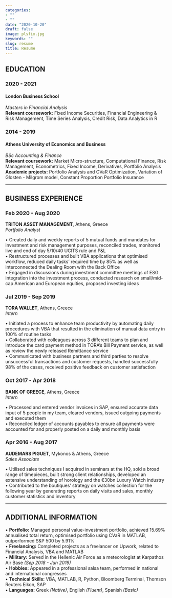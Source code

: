 ```yaml
---
categories:
- ""
- ""
date: "2020-10-20"
draft: false
image: plsfix.jpg
keywords: ""
slug: resume
title: Resume
---
```


## EDUCATION
### 2020 - 2021
#### London Business School
*Masters in Financial Analysis*\
**Relevant coursework:** Fixed Income Securities, Financial Engineering & Risk Management, Time Series Analysis, Credit Risk, Data Analytics in R

### 2014 - 2019
#### Athens University of Economics and Business
*BSc Accounting & Finance*\
**Relevant coursework:** Market Micro-structure, Computational Finance, Risk     Management, Econometrics, Fixed Income, Derivatives, Portfolio Analysis \
**Academic projects:** Portfolio Analysis and CVaR Optimization, Variation of Glosten - Milgrom model, Constant Proportion Portfolio Insurance
________________________________________________________________________________
## BUSINESS EXPERIENCE
### Feb 2020 - Aug 2020
**TRITON ASSET MANAGEMENT**, Athens, Greece\
*Portfolio Analyst*

•	Created daily and weekly reports of 5 mutual funds and mandates for investment and risk management purposes, reconciled trades, monitored live and end of day 5/10/40 UCITS rule and P&L \
•	Restructured processes and built VBA applications that optimised workflow, reduced daily tasks’ required time by 85% as well as interconnected the Dealing Room with the Back Office \
•	Engaged in discussions during investment committee meetings of ESG integration into the investment process, conducted research on small/mid-cap American and European equities, proposed investing ideas

### Jul 2019 - Sep 2019
**TORA WALLET**, Athens, Greece\
*Intern*

•	Initiated a process to enhance team productivity by automating daily procedures with VBA that resulted in the elimination of manual data entry in 100% of routine tasks \
•	Collaborated with colleagues across 3 different teams to plan and introduce the card payment method in TORA’s Bill Payment service, as well as review the newly released Remittance service \
•	Communicated with business partners and third parties to resolve unsuccessful transactions and customer requests, handled successfully 98% of the cases, received positive feedback on customer satisfaction

### Oct 2017 - Apr 2018
**BANK OF GREECE**, Athens, Greece\
*Intern*

•	Processed and entered vendor invoices in SAP, ensured accurate data input of 5 people in my team, cleared vendors, issued outgoing payments and executed them \
•	Reconciled ledger of accounts payables to ensure all payments were accounted for and properly posted on a daily and monthly basis

### Apr 2016 - Aug 2017
**AUDEMARS PIGUET**, Mykonos & Athens, Greece\
*Sales Associate*

•	Utilised sales techniques I acquired in seminars at the HQ, sold a broad range of timepieces, built strong client relationships, developed an extensive understanding of horology and the €30bn Luxury Watch industry \
•	Contributed to the boutiques’ strategy on watches collection for the following year by generating reports on daily visits and sales, monthly customer statistics and inventory  
________________________________________________________________________________ 
## ADDITIONAL INFORMATION

•	**Portfolio:** Managed personal value-investment portfolio, achieved 15.69% annualised total return, optimised portfolio using CVaR in MATLAB, outperformed S&P 500 by 5.91%\
•	**Freelancing:** Completed projects as a freelancer on Upwork, related to Financial Analysis, VBA and MATLAB\
•	**Military:** Served in the Hellenic Air Force as a meteorologist at Karpathos Air Base *(Sep 2018 - Jun 2019)*\
•	**Hobbies:** Appeared in a professional salsa team, performed in national and international congresses\
•	**Technical Skills:** VBA, MATLAB, R, Python, Bloomberg Terminal, Thomson Reuters Eikon, SAP\
•	**Languages:** Greek *(Native)*, English *(Fluent)*, Spanish *(Basic)*
